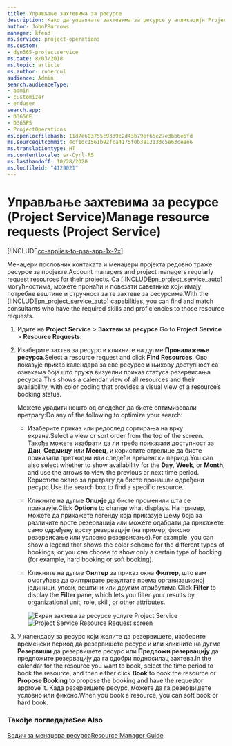 ```yaml
---
title: Управљање захтевима за ресурсе
description: Како да управљате захтевима за ресурсе у апликацији Project Service
author: JohnPBurrows
manager: kfend
ms.service: project-operations
ms.custom:
- dyn365-projectservice
ms.date: 8/03/2018
ms.topic: article
ms.author: ruhercul
audience: Admin
search.audienceType:
- admin
- customizer
- enduser
search.app:
- D365CE
- D365PS
- ProjectOperations
ms.openlocfilehash: 11d7e603755c9339c2d43b79ef65c27e3bb6e6fd
ms.sourcegitcommit: 4cf1dc1561b92fca4175f0b3813133c5e63ce8e6
ms.translationtype: HT
ms.contentlocale: sr-Cyrl-RS
ms.lasthandoff: 10/28/2020
ms.locfileid: "4129021"
---
```

# <a name="manage-resource-requests-project-service"></a><span data-ttu-id="3dd80-103">Управљање захтевима за ресурсе (Project Service)</span><span class="sxs-lookup"><span data-stu-id="3dd80-103">Manage resource requests (Project Service)</span></span>

[!INCLUDE[cc-applies-to-psa-app-1x-2x](../includes/cc-applies-to-psa-app-1x-2x.md)]

<span data-ttu-id="3dd80-104">Менаџери пословних контаката и менаџери пројекта редовно траже ресурсе за пројекте.</span><span class="sxs-lookup"><span data-stu-id="3dd80-104">Account managers and project managers regularly request resources for their projects.</span></span> <span data-ttu-id="3dd80-105">Са [!INCLUDE[pn_project_service_auto](../includes/pn-project-service-auto.md)] могућностима, можете пронаћи и повезати саветнике који имају потребне вештине и стручност за те захтеве за ресурсима.</span><span class="sxs-lookup"><span data-stu-id="3dd80-105">With the [!INCLUDE[pn_project_service_auto](../includes/pn-project-service-auto.md)] capabilities, you can find and match consultants who have the required skills and proficiencies to those resource requests.</span></span>  
  
1. <span data-ttu-id="3dd80-106">Идите на **Project Service** > **Захтеви за ресурсе**.</span><span class="sxs-lookup"><span data-stu-id="3dd80-106">Go to **Project Service** > **Resource Requests**.</span></span>  
  
2. <span data-ttu-id="3dd80-107">Изаберите захтев за ресурс и кликните на дугме **Проналажење ресурса**.</span><span class="sxs-lookup"><span data-stu-id="3dd80-107">Select a resource request and click **Find Resources**.</span></span> <span data-ttu-id="3dd80-108">Ово показује приказ календара за све ресурсе и њихову доступност са ознакама боја што пружа визуелни приказ статуса резервисања ресурса.</span><span class="sxs-lookup"><span data-stu-id="3dd80-108">This shows a calendar view of all resources and their availability, with color coding that provides a visual view of a resource’s booking status.</span></span>  
  
    <span data-ttu-id="3dd80-109">Можете урадити нешто од следећег да бисте оптимизовали претрагу:</span><span class="sxs-lookup"><span data-stu-id="3dd80-109">Do any of the following to optimize your search:</span></span>  
  
   -   <span data-ttu-id="3dd80-110">Изаберите приказ или редослед сортирања на врху екрана.</span><span class="sxs-lookup"><span data-stu-id="3dd80-110">Select a view or sort order from the top of the screen.</span></span> <span data-ttu-id="3dd80-111">Такође можете изабрати да ли треба приказати доступност за **Дан**, **Седмицу** или **Месец**, и користите стрелице да бисте приказали претходни или следећи временски период.</span><span class="sxs-lookup"><span data-stu-id="3dd80-111">You can also select whether to show availability for the **Day**, **Week**, or **Month**, and use the arrows to view the previous or next time period.</span></span> <span data-ttu-id="3dd80-112">Користите оквир за претрагу да бисте пронашли одређени ресурс.</span><span class="sxs-lookup"><span data-stu-id="3dd80-112">Use the search box to find a specific resource.</span></span>  
  
   -   <span data-ttu-id="3dd80-113">Кликните на дугме **Опције** да бисте променили шта се приказује.</span><span class="sxs-lookup"><span data-stu-id="3dd80-113">Click **Options** to change what displays.</span></span> <span data-ttu-id="3dd80-114">На пример, можете да прикажете легенду која приказује шему боја за различите врсте резервација или можете одабрати да прикажете само одређену врсту резервације (на пример, фиксно резервисање или условно резервисање).</span><span class="sxs-lookup"><span data-stu-id="3dd80-114">For example, you can show a legend that shows the color scheme for the different types of bookings, or you can choose to show only a certain type of booking (for example, hard booking or soft booking).</span></span>  
  
   -   <span data-ttu-id="3dd80-115">Кликните на дугме **Филтер** за приказ окна **Филтер**, што вам омогућава да филтрирате резултате према организационој јединици, улози, вештини или другим атрибутима.</span><span class="sxs-lookup"><span data-stu-id="3dd80-115">Click **Filter** to display the **Filter** pane, which lets you filter your results by organizational unit, role, skill, or other attributes.</span></span>  
  
       <span data-ttu-id="3dd80-116">![Екран захтева за ресурсе услуге Project Service](../psa/media/project-service-resource-request-screen.png "Екран захтева за ресурсе услуге Project Service")</span><span class="sxs-lookup"><span data-stu-id="3dd80-116">![Project Service Resource Request screen](../psa/media/project-service-resource-request-screen.png "Project Service Resource Request screen")</span></span>  
  
3. <span data-ttu-id="3dd80-117">У календару за ресурс који желите да резервишете, изаберите временски период да резервишете ресурс и или кликните на дугме **Резервиши** да резервишете ресурс или **Предложи резервацију** да предложите резервацију да га одобри подносилац захтева.</span><span class="sxs-lookup"><span data-stu-id="3dd80-117">In the calendar for the resource you want to book, select the time period to book the resource, and then either click **Book** to book the resource or **Propose Booking** to propose the booking and have the requestor approve it.</span></span> <span data-ttu-id="3dd80-118">Када резервишете ресурс, можете да га резервишете условно или фиксно.</span><span class="sxs-lookup"><span data-stu-id="3dd80-118">When you book a resource, you can soft book or hard book.</span></span>  
  
### <a name="see-also"></a><span data-ttu-id="3dd80-119">Такође погледајте</span><span class="sxs-lookup"><span data-stu-id="3dd80-119">See Also</span></span>  
 [<span data-ttu-id="3dd80-120">Водич за менаџера ресурса</span><span class="sxs-lookup"><span data-stu-id="3dd80-120">Resource Manager Guide</span></span>](../psa/resource-manager-guide.md)
